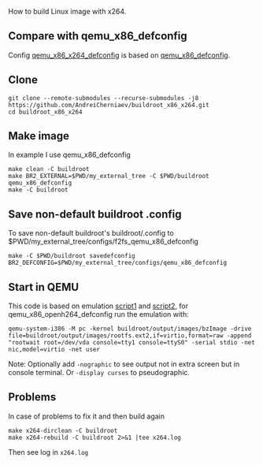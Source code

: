 How to build Linux image with x264.

## Compare with qemu_x86_defconfig
Config [qemu_x86_x264_defconfig](my_external_tree/configs/qemu_x86_openh264_defconfig) is based on [qemu_x86_defconfig](https://github.com/buildroot/buildroot/blob/e82217622ea4778148de82a4b77972940b5e9a9e/configs/qemu_x86_defconfig).

## Clone
```
git clone --remote-submodules --recurse-submodules -j8 https://github.com/AndreiCherniaev/buildroot_x86_x264.git
cd buildroot_x86_x264
```
## Make image
In example I use qemu_x86_defconfig
```
make clean -C buildroot
make BR2_EXTERNAL=$PWD/my_external_tree -C $PWD/buildroot qemu_x86_defconfig
make -C buildroot
```
## Save non-default buildroot .config
To save non-default buildroot's buildroot/.config to $PWD/my_external_tree/configs/f2fs_qemu_x86_defconfig
```
make -C $PWD/buildroot savedefconfig BR2_DEFCONFIG=$PWD/my_external_tree/configs/qemu_x86_defconfig
```
## Start in QEMU
This code is based on emulation [script1](https://github.com/buildroot/buildroot/blob/02540771bccf7b10c7daecce5f0e1e41a73c1e07/boot/grub2/readme.txt#L4) and [script2](https://github.com/buildroot/buildroot/blob/9e3d572ff532df945fbc282fed22d10098e5718b/board/pc/readme.txt), for qemu_x86_openh264_defconfig run the emulation with:
```
qemu-system-i386 -M pc -kernel buildroot/output/images/bzImage -drive file=buildroot/output/images/rootfs.ext2,if=virtio,format=raw -append "rootwait root=/dev/vda console=tty1 console=ttyS0" -serial stdio -net nic,model=virtio -net user
```
Note: Optionally add `-nographic` to see output not in extra screen but in console terminal. Or `-display curses` to pseudographic.

## Problems
In case of problems to fix it and then build again
```
make x264-dirclean -C buildroot
make x264-rebuild -C buildroot 2>&1 |tee x264.log
```
Then see log in `x264.log`
